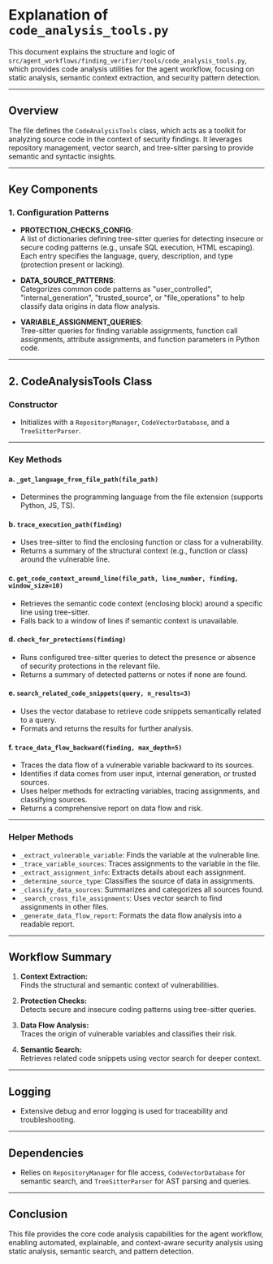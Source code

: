 # Explanation of `code_analysis_tools.py`

This document explains the structure and logic of `src/agent_workflows/finding_verifier/tools/code_analysis_tools.py`, which provides code analysis utilities for the agent workflow, focusing on static analysis, semantic context extraction, and security pattern detection.

---

## Overview

The file defines the `CodeAnalysisTools` class, which acts as a toolkit for analyzing source code in the context of security findings. It leverages repository management, vector search, and tree-sitter parsing to provide semantic and syntactic insights.

---

## Key Components

### 1. **Configuration Patterns**

- **PROTECTION_CHECKS_CONFIG**:  
  A list of dictionaries defining tree-sitter queries for detecting insecure or secure coding patterns (e.g., unsafe SQL execution, HTML escaping). Each entry specifies the language, query, description, and type (protection present or lacking).

- **DATA_SOURCE_PATTERNS**:  
  Categorizes common code patterns as "user_controlled", "internal_generation", "trusted_source", or "file_operations" to help classify data origins in data flow analysis.

- **VARIABLE_ASSIGNMENT_QUERIES**:  
  Tree-sitter queries for finding variable assignments, function call assignments, attribute assignments, and function parameters in Python code.

---

## 2. **CodeAnalysisTools Class**

### **Constructor**

- Initializes with a `RepositoryManager`, `CodeVectorDatabase`, and a `TreeSitterParser`.

---

### **Key Methods**

#### a. `_get_language_from_file_path(file_path)`

- Determines the programming language from the file extension (supports Python, JS, TS).

#### b. `trace_execution_path(finding)`

- Uses tree-sitter to find the enclosing function or class for a vulnerability.
- Returns a summary of the structural context (e.g., function or class) around the vulnerable line.

#### c. `get_code_context_around_line(file_path, line_number, finding, window_size=10)`

- Retrieves the semantic code context (enclosing block) around a specific line using tree-sitter.
- Falls back to a window of lines if semantic context is unavailable.

#### d. `check_for_protections(finding)`

- Runs configured tree-sitter queries to detect the presence or absence of security protections in the relevant file.
- Returns a summary of detected patterns or notes if none are found.

#### e. `search_related_code_snippets(query, n_results=3)`

- Uses the vector database to retrieve code snippets semantically related to a query.
- Formats and returns the results for further analysis.

#### f. `trace_data_flow_backward(finding, max_depth=5)`

- Traces the data flow of a vulnerable variable backward to its sources.
- Identifies if data comes from user input, internal generation, or trusted sources.
- Uses helper methods for extracting variables, tracing assignments, and classifying sources.
- Returns a comprehensive report on data flow and risk.

---

### **Helper Methods**

- `_extract_vulnerable_variable`: Finds the variable at the vulnerable line.
- `_trace_variable_sources`: Traces assignments to the variable in the file.
- `_extract_assignment_info`: Extracts details about each assignment.
- `_determine_source_type`: Classifies the source of data in assignments.
- `_classify_data_sources`: Summarizes and categorizes all sources found.
- `_search_cross_file_assignments`: Uses vector search to find assignments in other files.
- `_generate_data_flow_report`: Formats the data flow analysis into a readable report.

---

## Workflow Summary

1. **Context Extraction:**  
   Finds the structural and semantic context of vulnerabilities.

2. **Protection Checks:**  
   Detects secure and insecure coding patterns using tree-sitter queries.

3. **Data Flow Analysis:**  
   Traces the origin of vulnerable variables and classifies their risk.

4. **Semantic Search:**  
   Retrieves related code snippets using vector search for deeper context.

---

## Logging

- Extensive debug and error logging is used for traceability and troubleshooting.

---

## Dependencies

- Relies on `RepositoryManager` for file access, `CodeVectorDatabase` for semantic search, and `TreeSitterParser` for AST parsing and queries.

---

## Conclusion

This file provides the core code analysis capabilities for the agent workflow, enabling automated, explainable, and context-aware security analysis using static analysis, semantic search, and pattern detection.

